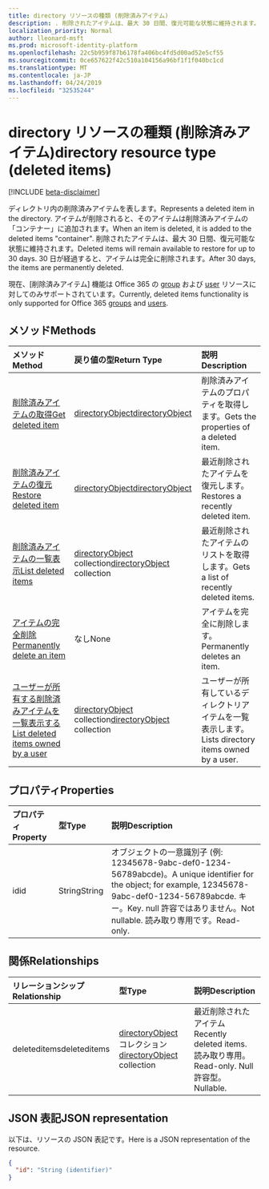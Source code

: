 ```yaml
---
title: directory リソースの種類 (削除済みアイテム)
description: . 削除されたアイテムは、最大 30 日間、復元可能な状態に維持されます。 30 日が経過すると、アイテムは完全に削除されます。
localization_priority: Normal
author: lleonard-msft
ms.prod: microsoft-identity-platform
ms.openlocfilehash: 22c5b959f87b6178fa406bc4fd5d00ad52e5cf55
ms.sourcegitcommit: 0ce657622f42c510a104156a96bf1f1f040bc1cd
ms.translationtype: MT
ms.contentlocale: ja-JP
ms.lasthandoff: 04/24/2019
ms.locfileid: "32535244"
---
```

# <a name="directory-resource-type-deleted-items"></a><span data-ttu-id="99e6e-105">directory リソースの種類 (削除済みアイテム)</span><span class="sxs-lookup"><span data-stu-id="99e6e-105">directory resource type (deleted items)</span></span>

[!INCLUDE [beta-disclaimer](../../includes/beta-disclaimer.md)]

<span data-ttu-id="99e6e-106">ディレクトリ内の削除済みアイテムを表します。</span><span class="sxs-lookup"><span data-stu-id="99e6e-106">Represents a deleted item in the directory.</span></span> <span data-ttu-id="99e6e-107">アイテムが削除されると、そのアイテムは削除済みアイテムの「コンテナー」に追加されます。</span><span class="sxs-lookup"><span data-stu-id="99e6e-107">When an item is deleted, it is added to the deleted items "container".</span></span> <span data-ttu-id="99e6e-108">削除されたアイテムは、最大 30 日間、復元可能な状態に維持されます。</span><span class="sxs-lookup"><span data-stu-id="99e6e-108">Deleted items will remain available to restore for up to 30 days.</span></span> <span data-ttu-id="99e6e-109">30 日が経過すると、アイテムは完全に削除されます。</span><span class="sxs-lookup"><span data-stu-id="99e6e-109">After 30 days, the items are permanently deleted.</span></span>

<span data-ttu-id="99e6e-110">現在、[削除済みアイテム] 機能は Office 365 の [group](group.md) および [user](users.md) リソースに対してのみサポートされています。</span><span class="sxs-lookup"><span data-stu-id="99e6e-110">Currently, deleted items functionality is only supported for Office 365 [groups](group.md) and [users](users.md).</span></span>

## <a name="methods"></a><span data-ttu-id="99e6e-111">メソッド</span><span class="sxs-lookup"><span data-stu-id="99e6e-111">Methods</span></span>

| <span data-ttu-id="99e6e-112">メソッド</span><span class="sxs-lookup"><span data-stu-id="99e6e-112">Method</span></span>         | <span data-ttu-id="99e6e-113">戻り値の型</span><span class="sxs-lookup"><span data-stu-id="99e6e-113">Return Type</span></span> | <span data-ttu-id="99e6e-114">説明</span><span class="sxs-lookup"><span data-stu-id="99e6e-114">Description</span></span> |
|:---------------|:------------|:------------|
|[<span data-ttu-id="99e6e-115">削除済みアイテムの取得</span><span class="sxs-lookup"><span data-stu-id="99e6e-115">Get deleted item</span></span>](../api/directory-deleteditems-get.md) | [<span data-ttu-id="99e6e-116">directoryObject</span><span class="sxs-lookup"><span data-stu-id="99e6e-116">directoryObject</span></span>](directoryobject.md) | <span data-ttu-id="99e6e-117">削除済みアイテムのプロパティを取得します。</span><span class="sxs-lookup"><span data-stu-id="99e6e-117">Gets the properties of a deleted item.</span></span> |
|[<span data-ttu-id="99e6e-118">削除済みアイテムの復元</span><span class="sxs-lookup"><span data-stu-id="99e6e-118">Restore deleted item</span></span>](../api/directory-deleteditems-restore.md) |[<span data-ttu-id="99e6e-119">directoryObject</span><span class="sxs-lookup"><span data-stu-id="99e6e-119">directoryObject</span></span>](directoryobject.md)| <span data-ttu-id="99e6e-120">最近削除されたアイテムを復元します。</span><span class="sxs-lookup"><span data-stu-id="99e6e-120">Restores a recently deleted item.</span></span> |
|[<span data-ttu-id="99e6e-121">削除済みアイテムの一覧表示</span><span class="sxs-lookup"><span data-stu-id="99e6e-121">List deleted items</span></span>](../api/directory-deleteditems-list.md) |<span data-ttu-id="99e6e-122">[directoryObject](directoryobject.md) collection</span><span class="sxs-lookup"><span data-stu-id="99e6e-122">[directoryObject](directoryobject.md) collection</span></span>| <span data-ttu-id="99e6e-123">最近削除されたアイテムのリストを取得します。</span><span class="sxs-lookup"><span data-stu-id="99e6e-123">Gets a list of recently deleted items.</span></span> |
|[<span data-ttu-id="99e6e-124">アイテムの完全削除</span><span class="sxs-lookup"><span data-stu-id="99e6e-124">Permanently delete an item</span></span>](../api/directory-deleteditems-delete.md) | <span data-ttu-id="99e6e-125">なし</span><span class="sxs-lookup"><span data-stu-id="99e6e-125">None</span></span> | <span data-ttu-id="99e6e-126">アイテムを完全に削除します。</span><span class="sxs-lookup"><span data-stu-id="99e6e-126">Permanently deletes an item.</span></span> |
|[<span data-ttu-id="99e6e-127">ユーザーが所有する削除済みアイテムを一覧表示する</span><span class="sxs-lookup"><span data-stu-id="99e6e-127">List deleted items owned by a user</span></span>](../api/directory-deleteditems-user-owned.md) | <span data-ttu-id="99e6e-128">[directoryObject](directoryobject.md) collection</span><span class="sxs-lookup"><span data-stu-id="99e6e-128">[directoryObject](directoryobject.md) collection</span></span> | <span data-ttu-id="99e6e-129">ユーザーが所有しているディレクトリアイテムを一覧表示します。</span><span class="sxs-lookup"><span data-stu-id="99e6e-129">Lists directory items owned by a user.</span></span> |

## <a name="properties"></a><span data-ttu-id="99e6e-130">プロパティ</span><span class="sxs-lookup"><span data-stu-id="99e6e-130">Properties</span></span>
| <span data-ttu-id="99e6e-131">プロパティ</span><span class="sxs-lookup"><span data-stu-id="99e6e-131">Property</span></span>   | <span data-ttu-id="99e6e-132">型</span><span class="sxs-lookup"><span data-stu-id="99e6e-132">Type</span></span> |<span data-ttu-id="99e6e-133">説明</span><span class="sxs-lookup"><span data-stu-id="99e6e-133">Description</span></span>|
|:---------------|:--------|:----------|
|<span data-ttu-id="99e6e-134">id</span><span class="sxs-lookup"><span data-stu-id="99e6e-134">id</span></span>|<span data-ttu-id="99e6e-135">String</span><span class="sxs-lookup"><span data-stu-id="99e6e-135">String</span></span>| <span data-ttu-id="99e6e-136">オブジェクトの一意識別子 (例: 12345678-9abc-def0-1234-56789abcde)。</span><span class="sxs-lookup"><span data-stu-id="99e6e-136">A unique identifier for the object; for example, 12345678-9abc-def0-1234-56789abcde.</span></span> <span data-ttu-id="99e6e-137">キー。</span><span class="sxs-lookup"><span data-stu-id="99e6e-137">Key.</span></span> <span data-ttu-id="99e6e-138">null 許容ではありません。</span><span class="sxs-lookup"><span data-stu-id="99e6e-138">Not nullable.</span></span> <span data-ttu-id="99e6e-139">読み取り専用です。</span><span class="sxs-lookup"><span data-stu-id="99e6e-139">Read-only.</span></span>|

## <a name="relationships"></a><span data-ttu-id="99e6e-140">関係</span><span class="sxs-lookup"><span data-stu-id="99e6e-140">Relationships</span></span>
| <span data-ttu-id="99e6e-141">リレーションシップ</span><span class="sxs-lookup"><span data-stu-id="99e6e-141">Relationship</span></span> | <span data-ttu-id="99e6e-142">型</span><span class="sxs-lookup"><span data-stu-id="99e6e-142">Type</span></span>   |<span data-ttu-id="99e6e-143">説明</span><span class="sxs-lookup"><span data-stu-id="99e6e-143">Description</span></span>|
|:---------------|:--------|:----------|
|<span data-ttu-id="99e6e-144">deleteditems</span><span class="sxs-lookup"><span data-stu-id="99e6e-144">deleteditems</span></span>|<span data-ttu-id="99e6e-145">[directoryObject](directoryobject.md) コレクション</span><span class="sxs-lookup"><span data-stu-id="99e6e-145">[directoryObject](directoryobject.md) collection</span></span>| <span data-ttu-id="99e6e-146">最近削除されたアイテム</span><span class="sxs-lookup"><span data-stu-id="99e6e-146">Recently deleted items.</span></span> <span data-ttu-id="99e6e-147">読み取り専用。</span><span class="sxs-lookup"><span data-stu-id="99e6e-147">Read-only.</span></span> <span data-ttu-id="99e6e-148">Null 許容型。</span><span class="sxs-lookup"><span data-stu-id="99e6e-148">Nullable.</span></span>|

## <a name="json-representation"></a><span data-ttu-id="99e6e-149">JSON 表記</span><span class="sxs-lookup"><span data-stu-id="99e6e-149">JSON representation</span></span>
<span data-ttu-id="99e6e-150">以下は、リソースの JSON 表記です。</span><span class="sxs-lookup"><span data-stu-id="99e6e-150">Here is a JSON representation of the resource.</span></span>

<!-- {
  "blockType": "resource",
  "optionalProperties": [

  ],
  "@odata.type": "microsoft.graph.directory"
}-->

```json
{
  "id": "String (identifier)"
}
```

<!-- uuid: 8fcb5dbc-d5aa-4681-8e31-b001d5168d79
2015-10-25 14:57:30 UTC -->
<!--
{
  "type": "#page.annotation",
  "description": "directory resource",
  "keywords": "",
  "section": "documentation",
  "tocPath": "",
  "suppressions": [
    "Error: /api-reference/beta/resources/directory.md:\r\n      Exception processing links.\r\n    System.ArgumentException: Link Definition was null. Link text: !INCLUDE [beta-disclaimer](../../includes/beta-disclaimer.md)\r\n      at ApiDoctor.Validation.DocFile.get_LinkDestinations()\r\n      at ApiDoctor.Validation.DocSet.ValidateLinks(Boolean includeWarnings, String[] relativePathForFiles, IssueLogger issues, Boolean requireFilenameCaseMatch, Boolean printOrphanedFiles)"
  ]
}
-->
